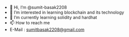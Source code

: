 - 👋 Hi, I’m @sumit-basak2208
- 👀 I’m interested in learning blockchain and its technology
- 🌱 I’m currently learning solidity and hardhat
- 📫 How to reach me 
- E-Mail : sumitbasak2208@gmail.com

<!---
sumit-basak2208/sumit-basak2208 is a ✨ special ✨ repository because its `README.md` (this file) appears on your GitHub profile.
You can click the Preview link to take a look at your changes.
--->
